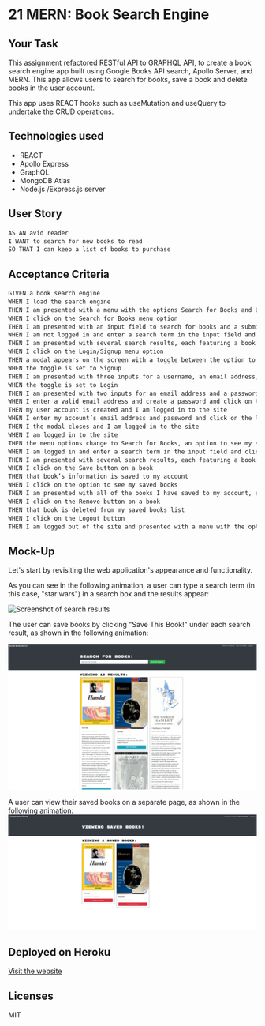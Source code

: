 # 21 MERN: Book Search Engine

## Your Task

This assignment refactored RESTful API to GRAPHQL API, to create a book search engine app built using Google Books API search, Apollo Server, and MERN. This app allows users to search for books, save a book and delete books in the user account. 

This app uses REACT hooks such as useMutation and useQuery to undertake the CRUD operations. 

## Technologies used

* REACT
* Apollo Express
* GraphQL
* MongoDB Atlas
* Node.js /Express.js server

## User Story

```md
AS AN avid reader
I WANT to search for new books to read
SO THAT I can keep a list of books to purchase
```


## Acceptance Criteria

```md
GIVEN a book search engine
WHEN I load the search engine
THEN I am presented with a menu with the options Search for Books and Login/Signup and an input field to search for books and a submit button
WHEN I click on the Search for Books menu option
THEN I am presented with an input field to search for books and a submit button
WHEN I am not logged in and enter a search term in the input field and click the submit button
THEN I am presented with several search results, each featuring a book’s title, author, description, image, and a link to that book on the Google Books site
WHEN I click on the Login/Signup menu option
THEN a modal appears on the screen with a toggle between the option to log in or sign up
WHEN the toggle is set to Signup
THEN I am presented with three inputs for a username, an email address, and a password, and a signup button
WHEN the toggle is set to Login
THEN I am presented with two inputs for an email address and a password and login button
WHEN I enter a valid email address and create a password and click on the signup button
THEN my user account is created and I am logged in to the site
WHEN I enter my account’s email address and password and click on the login button
THEN I the modal closes and I am logged in to the site
WHEN I am logged in to the site
THEN the menu options change to Search for Books, an option to see my saved books, and Logout
WHEN I am logged in and enter a search term in the input field and click the submit button
THEN I am presented with several search results, each featuring a book’s title, author, description, image, and a link to that book on the Google Books site and a button to save a book to my account
WHEN I click on the Save button on a book
THEN that book’s information is saved to my account
WHEN I click on the option to see my saved books
THEN I am presented with all of the books I have saved to my account, each featuring the book’s title, author, description, image, and a link to that book on the Google Books site and a button to remove a book from my account
WHEN I click on the Remove button on a book
THEN that book is deleted from my saved books list
WHEN I click on the Logout button
THEN I am logged out of the site and presented with a menu with the options Search for Books and Login/Signup and an input field to search for books and a submit button  
```


## Mock-Up

Let's start by revisiting the web application's appearance and functionality.

As you can see in the following animation, a user can type a search term (in this case, "star wars") in a search box and the results appear:

![Screenshot of search results](client\public\assets\screenshot1.PNG)

The user can save books by clicking "Save This Book!" under each search result, as shown in the following animation:

![Screenshot shows user clicking "Save This Book!" button to save books that appear in search results. The button label changes to "Book Already Saved" after it is clicked and the book is saved.](client\public\assets\screenshot3.PNG)

A user can view their saved books on a separate page, as shown in the following animation:
![Screenshot shows saved books](client\public\assets\savedbooks.PNG)

## Deployed on Heroku
[Visit the website](https://booksearcheng.herokuapp.com/)


## Licenses
MIT

